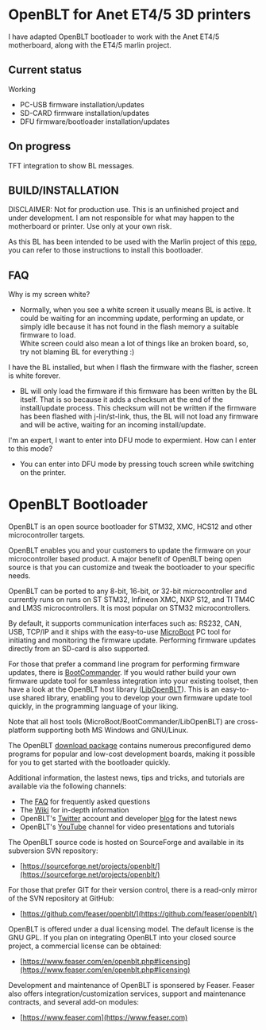 # OpenBLT for Anet ET4/5 3D printers

I have adapted OpenBLT bootloader to work with the Anet ET4/5 motherboard, along with the ET4/5 marlin project.

## Current status

Working
- PC-USB firmware installation/updates
- SD-CARD firmware installation/updates
- DFU firmware/bootloader installation/updates

## On progress

TFT integration to show BL messages.

## BUILD/INSTALLATION

DISCLAIMER: Not for production use. This is an unfinished project and under development. I am not responsible for what may happen to the motherboard or printer. Use only at your own risk.

As this BL has been intended to be used with the Marlin project of this [repo](https://github.com/davidtgbe/Marlin), you can refer to those instructions to install this bootloader.

## FAQ
Why is my screen white?
- Normally, when you see a white screen it usually means BL is active. It could be waiting for an incomming update, performing an update, or simply idle because it has not found in the flash memory a suitable firmware to load.  
White screen could also mean a lot of things like an broken board, so, try not blaming BL for everything :)

I have the BL installed, but when I flash the firmware with the flasher, screen is white forever.
- BL will only load the firmware if this firmware has been written by the BL itself. That is so because it adds a checksum at the end of the install/update process. This checksum will not be written if the firmware has been flashed with j-lin/st-link, thus, the BL will not load any firmware and will be active, waiting for an incoming install/update.

I'm an expert, I want to enter into DFU mode to expermient. How can I enter to this mode?
- You can enter into DFU mode by pressing touch screen while switching on the printer.

# OpenBLT Bootloader

OpenBLT is an open source bootloader for STM32, XMC, HCS12 and other microcontroller targets.

OpenBLT enables you and your customers to update the firmware on your microcontroller based product. A major benefit of OpenBLT being open source is that you can customize and tweak the bootloader to your specific needs.

OpenBLT can be ported to any 8-bit, 16-bit, or 32-bit microcontroller and currently runs on runs on ST STM32, Infineon XMC, NXP S12, and TI TM4C and LM3S microcontrollers. It is most popular on STM32 microcontrollers.

By default, it supports communication interfaces such as: RS232, CAN, USB, TCP/IP and it ships with the easy-to-use [MicroBoot](https://www.feaser.com/openblt/doku.php?id=manual:microboot) PC tool for initiating and monitoring the firmware update. Performing firmware updates directly from an SD-card is also supported.

For those that prefer a command line program for performing firmware updates, there is [BootCommander](https://www.feaser.com/openblt/doku.php?id=manual:bootcommander). If you would rather build your own firmware update tool for seamless integration into your existing toolset, then have a look at the OpenBLT host library ([LibOpenBLT](https://www.feaser.com/openblt/doku.php?id=manual:libopenblt)). This is an easy-to-use shared library, enabling you to develop your own firmware update tool quickly, in the programming language of your liking.

Note that all host tools (MicroBoot/BootCommander/LibOpenBLT) are cross-platform supporting both MS Windows and GNU/Linux.

The OpenBLT [download package](https://www.feaser.com/openblt/doku.php?id=download) contains numerous preconfigured demo programs for popular and low-cost development boards, making it possible for you to get started with the bootloader quickly.

Additional information, the lastest news, tips and tricks, and tutorials are available via the following channels:

* The [FAQ](https://www.feaser.com/openblt/doku.php?id=faq) for frequently asked questions
* The [Wiki](https://www.feaser.com/openblt/doku.php) for in-depth information
* OpenBLT's [Twitter](https://twitter.com/openblt) account and developer [blog](https://www.feaser.com/en/blog/) for the latest news
* OpenBLT's [YouTube](https://www.youtube.com/channel/UC09dHkd5kULtXxcn0x2sYxw) channel for video presentations and tutorials

The OpenBLT source code is hosted on SourceForge and available in its subversion SVN repository:

* [https://sourceforge.net/projects/openblt/](https://sourceforge.net/projects/openblt/)

For those that prefer GIT for their version control, there is a read-only mirror of the SVN repository at GitHub:

* [https://github.com/feaser/openblt/](https://github.com/feaser/openblt/)

OpenBLT is offered under a dual licensing model. The default license is the GNU GPL. If you plan on integrating OpenBLT into your closed source project, a commercial license can be obtained:

- [https://www.feaser.com/en/openblt.php#licensing](https://www.feaser.com/en/openblt.php#licensing)

Development and maintenance of OpenBLT is sponsered by Feaser. Feaser also offers integration/customization services, support and maintenance contracts, and several add-on modules:

- [https://www.feaser.com](https://www.feaser.com)


